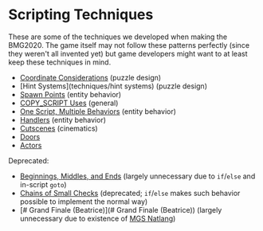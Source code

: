 # Scripting Techniques

These are some of the techniques we developed when making the BMG2020. The game itself may not follow these patterns perfectly (since they weren't all invented yet) but game developers might want to at least keep these techniques in mind.

- [Coordinate Considerations](techniques/coordinate_considerations) (puzzle design)
- [Hint Systems](techniques/hint systems) (puzzle design)
- [Spawn Points](techniques/spawn_points) (entity behavior)
- [COPY_SCRIPT Uses](techniques/copy_script_uses) (general)
- [One Script, Multiple Behaviors](techniques/one_script_multiple_behaviors) (entity behavior)
- [Handlers](techniques/handlers) (entity behavior)
- [Cutscenes](techniques/cutscenes) (cinematics)
- [Doors](techniques/doors)
- [Actors](techniques/actors)

Deprecated:

- [Beginnings, Middles, and Ends](techniques/beginnings_middles_and_ends) (largely unnecessary due to `if`/`else` and in-script `goto`)
- [Chains of Small Checks](techniques/chains_of_small_checks) (deprecated; `if`/`else` makes such behavior possible to implement the normal way)
- [# Grand Finale (Beatrice)](# Grand Finale (Beatrice)) (largely unnecessary due to existence of [MGS Natlang](mgs/mgs_natlang))
